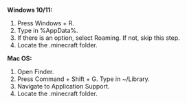 **__Windows 10/11:__**

1) Press Windows + R.
2) Type in %AppData%.
3) If there is an option, select Roaming. If not, skip this step.
4) Locate the .minecraft folder.
 
**__Mac OS:__**

1) Open Finder.
2) Press Command + Shift + G. Type in ~/Library.
3) Navigate to Application Support.
4) Locate the .minecraft folder.
